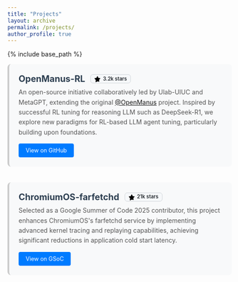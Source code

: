 ```yaml
---
title: "Projects"
layout: archive
permalink: /projects/
author_profile: true
---
```


{% include base_path %}

<style>
  .project-entry {
    margin-bottom: 2.5em;
    border-left: 4px solid #ccc;
    padding: 1.5em;
    background: #f8f9fa;
    border-radius: 8px;
    transition: all 0.3s ease;
  }
  .project-entry:hover {
    border-left: 4px solid #007bff;
    box-shadow: 0 4px 12px rgba(0,0,0,0.1);
    transform: translateY(-2px);
  }
  .project-header {
    display: flex;
    align-items: center;
    margin-bottom: 0.5em;
    gap: 12px;
  }
  .project-title {
    font-size: 1.4em;
    font-weight: bold;
    color: #2c3e50;
    margin: 0;
  }
  .project-description {
    color: #555;
    line-height: 1.6;
    margin-bottom: 1em;
  }
  .project-links {
    margin-top: 1em;
  }
  .project-btn {
    display: inline-block;
    padding: 8px 16px;
    background: #007bff;
    color: white;
    text-decoration: none;
    border-radius: 4px;
    font-size: 0.9em;
    transition: background 0.3s ease;
  }
  .project-btn:hover {
    background: #0056b3;
    color: white;
    text-decoration: none;
  }
  .github-stars {
    display: inline-flex;
    align-items: center;
    gap: 5px;
    background-color: #f6f8fa;
    border: 1px solid #d1d5da;
    padding: 2px 8px;
    border-radius: 6px;
    font-size: 0.8em;
    color: #24292e;
    font-weight: 600;
    line-height: 1.2;
  }
  .github-stars::before {
    content: url('data:image/svg+xml,%3Csvg viewBox="0 0 16 16" xmlns="http://www.w3.org/2000/svg" fill="currentColor" width="14" height="14"%3E%3Cpath d="M8 .25a.75.75 0 0 1 .673.418l1.882 3.815 4.21.612a.75.75 0 0 1 .416 1.279l-3.046 2.97.719 4.192a.75.75 0 0 1-1.088.791L8 13.347l-3.766 1.98a.75.75 0 0 1-1.088-.79l.72-4.192L.644 6.374a.75.75 0 0 1 .416-1.28l4.21-.61L7.127.668A.75.75 0 0 1 8 .25Z"%3E%3C/path%3E%3C/svg%3E');
    color: #f1c40f; /* Gold color for the star */
    position: relative;
    top: 1px;
  }
</style>


<div class="project-entry">
  <div class="project-header">
    <div class="project-title">OpenManus-RL</div>
    <div class="github-stars">3.2k stars</div>
  </div>
  <div class="project-description">
    An open-source initiative collaboratively led by Ulab-UIUC and MetaGPT, extending the original <a href="https://github.com/FoundationAgents/OpenManus">@OpenManus</a> project. Inspired by successful RL tuning for reasoning LLM such as DeepSeek-R1, we explore new paradigms for RL-based LLM agent tuning, particularly building upon foundations.
  </div>
  <div class="project-links">
    <a href="https://github.com/OpenManus/OpenManus-RL" class="project-btn">View on GitHub</a>
  </div>
</div>

<div class="project-entry">
  <div class="project-header">
    <div class="project-title">ChromiumOS-farfetchd</div>
    <div class="github-stars">21k stars</div>
  </div>
  <div class="project-description">
    Selected as a Google Summer of Code 2025 contributor, this project enhances ChromiumOS's farfetchd service by implementing advanced kernel tracing and replaying capabilities, achieving significant reductions in application cold start latency.
  </div>
  <div class="project-links">
    <a href="https://summerofcode.withgoogle.com/programs/2025/projects/w9IS12mr" class="project-btn">View on GSoC</a>
  </div>
</div>
